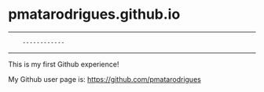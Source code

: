 # pmatarodrigues.github.io
-----------------------------
        ------------
-----------------------------

This is my first Github experience!

My Github user page is:
https://github.com/pmatarodrigues
